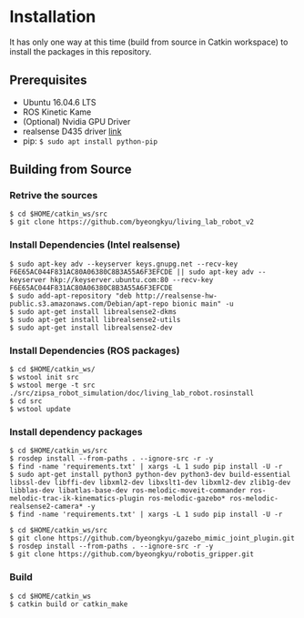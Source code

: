 # Installation

It has only one way at this time (build from source in Catkin workspace) to install the packages in this repository.

## Prerequisites

* Ubuntu 16.04.6 LTS
* ROS Kinetic Kame
* (Optional) Nvidia GPU Driver
* realsense D435 driver [link](https://github.com/IntelRealSense/librealsense/blob/master/doc/distribution_linux.md#installing-the-packages)
* pip: `$ sudo apt install python-pip`


## Building from Source

### Retrive the sources

    $ cd $HOME/catkin_ws/src
    $ git clone https://github.com/byeongkyu/living_lab_robot_v2

### Install Dependencies (Intel realsense)
    $ sudo apt-key adv --keyserver keys.gnupg.net --recv-key F6E65AC044F831AC80A06380C8B3A55A6F3EFCDE || sudo apt-key adv --keyserver hkp://keyserver.ubuntu.com:80 --recv-key F6E65AC044F831AC80A06380C8B3A55A6F3EFCDE
    $ sudo add-apt-repository "deb http://realsense-hw-public.s3.amazonaws.com/Debian/apt-repo bionic main" -u
    $ sudo apt-get install librealsense2-dkms
    $ sudo apt-get install librealsense2-utils
    $ sudo apt-get install librealsense2-dev


### Install Dependencies (ROS packages)

    $ cd $HOME/catkin_ws/
    $ wstool init src
    $ wstool merge -t src ./src/zipsa_robot_simulation/doc/living_lab_robot.rosinstall
    $ cd src
    $ wstool update


### Install dependency packages

    $ cd $HOME/catkin_ws/src
    $ rosdep install --from-paths . --ignore-src -r -y
    $ find -name 'requirements.txt' | xargs -L 1 sudo pip install -U -r
    $ sudo apt-get install python3 python-dev python3-dev build-essential libssl-dev libffi-dev libxml2-dev libxslt1-dev libxml2-dev zlib1g-dev libblas-dev libatlas-base-dev ros-melodic-moveit-commander ros-melodic-trac-ik-kinematics-plugin ros-melodic-gazebo* ros-melodic-realsense2-camera* -y
    $ find -name 'requirements.txt' | xargs -L 1 sudo pip install -U -r
    
    $ cd $HOME/catkin_ws/src
    $ git clone https://github.com/byeongkyu/gazebo_mimic_joint_plugin.git
    $ rosdep install --from-paths . --ignore-src -r -y
    $ git clone https://github.com/byeongkyu/robotis_gripper.git



### Build

    $ cd $HOME/catkin_ws
    $ catkin build or catkin_make

